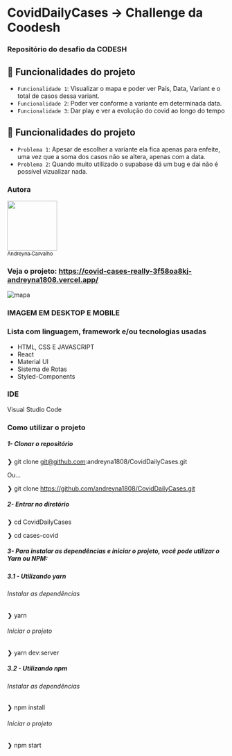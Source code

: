 # CovidDailyCases -> Challenge da Coodesh

### Repositório do desafio da CODESH

## :hammer: Funcionalidades do projeto
- `Funcionalidade 1`: Visualizar o mapa e poder ver País, Data, Variant e o total de casos dessa variant.
- `Funcionalidade 2`: Poder ver conforme a variante em determinada data.
- `Funcionalidade 3`: Dar play e ver a evolução do covid ao longo do tempo

## :hammer: Funcionalidades do projeto
- `Problema 1`: Apesar de escolher a variante ela fica apenas para enfeite, uma vez que a soma dos casos não se altera, apenas com a data.
- `Problema 2`: Quando muito utilizado o supabase dá um bug e dai não é possível vizualizar nada.



### Autora
  [<img src="https://avatars.githubusercontent.com/u/87716793?v=4" width=115><br><sub>Andreyna Carvalho</sub>](https://github.com/andreyna1808)

### Veja o projeto: https://covid-cases-really-3f58oa8kj-andreyna1808.vercel.app/

![mapa](https://user-images.githubusercontent.com/87716793/160568441-f0b31fba-0393-48f6-8b41-8c2b760761f8.png)

### IMAGEM EM DESKTOP E MOBILE


### Lista com linguagem, framework e/ou tecnologias usadas
- HTML, CSS E JAVASCRIPT
- React
- Material UI
- Sistema de Rotas
- Styled-Components

### IDE
Visual Studio Code

### Como utilizar o projeto

##### 1- Clonar o repositório
  ❯ git clone git@github.com:andreyna1808/CovidDailyCases.git
  
   Ou...
   
  ❯ git clone https://github.com/andreyna1808/CovidDailyCases.git

  ##### 2- Entrar no diretório
  ❯ cd CovidDailyCases
  
  ❯ cd cases-covid
  
##### 3- Para instalar as dependências e iniciar o projeto, você pode utilizar o Yarn ou NPM:

##### 3.1 - Utilizando yarn

 ###### Instalar as dependências
  ❯ yarn

###### Iniciar o projeto
  ❯ yarn dev:server
  
##### 3.2 - Utilizando npm

 ###### Instalar as dependências
  ❯ npm install

 ###### Iniciar o projeto
  ❯ npm start

